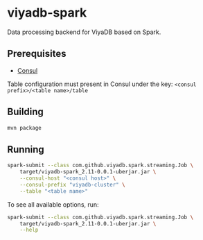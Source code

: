 viyadb-spark
=============

Data processing backend for ViyaDB based on Spark.

## Prerequisites

 * [Consul](http://www.consul.io)
 
Table configuration must present in Consul under the key: `<consul prefix>/<table name>/table`

## Building

```bash
mvn package
```

## Running

```bash
spark-submit --class com.github.viyadb.spark.streaming.Job \
    target/viyadb-spark_2.11-0.0.1-uberjar.jar \
    --consul-host "<consul host>" \
    --consul-prefix "viyadb-cluster" \
    --table "<table name>"
```

To see all available options, run:

```bash
spark-submit --class com.github.viyadb.spark.streaming.Job \
    target/viyadb-spark_2.11-0.0.1-uberjar.jar \
    --help
```
